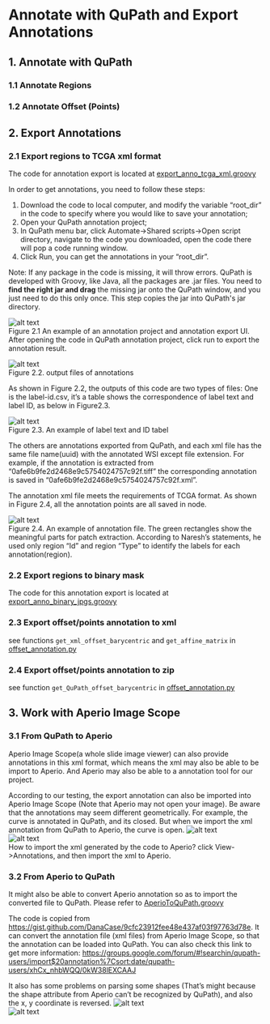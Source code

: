 # Annotate with QuPath and Export Annotations
## 1. Annotate with QuPath
### 1.1 Annotate Regions

### 1.2 Annotate Offset (Points)
 
## 2. Export Annotations
### 2.1 Export regions to TCGA xml format
The code for annotation export is located at [export_anno_tcga_xml.groovy](../../../src/wsi_annotation/QuPath_scripts/export_anno_tcga_xml.groovy)

In order to get annotations, you need to follow these steps:
1. Download the code to local computer, and modify the variable “root_dir” in the code to specify where you would like to save your annotation;
2. Open your QuPath annotation project;
3. In QuPath menu bar, click Automate->Shared scripts->Open script directory, navigate to the code you downloaded, open the code there will pop a code running window.
4. Click Run, you can get the annotations in your “root_dir”.

Note: If any package in the code is missing, it will throw errors. QuPath is developed with Groovy, like Java, all the packages are .jar files. You need to **find the right jar and drag** the missing jar onto the QuPath window, and you just need to do this only once. This step copies the jar into QuPath's jar directory. 

![alt text](./readme_imgs/fig2.1.png)  
Figure 2.1 An example of an annotation project and annotation export UI. After opening the code in QuPath annotation project, click run to export the annotation result.

![alt text](./readme_imgs/fig2.2.png)  
Figure 2.2. output files of annotations

As shown in Figure 2.2, the outputs of this code are two types of files: One is the label-id.csv, it’s a table shows the correspondence of label text and label ID, as below in Figure2.3.

![alt text](./readme_imgs/fig2.3.png)  
Figure 2.3.  An example of label text and ID tabel

The others are annotations exported from QuPath, and each xml file has the same file name(uuid) with the annotated WSI except file extension. For example, if the annotation is extracted from “0afe6b9fe2d2468e9c5754024757c92f.tiff” the corresponding annotation is saved in “0afe6b9fe2d2468e9c5754024757c92f.xml”.

The annotation xml file meets the requirements of TCGA format. As shown in Figure 2.4, all the annotation points are all saved in <vertices> node.

![alt text](./readme_imgs/fig2.4.png)  
Figure 2.4.  An example of annotation file. The green rectangles show the meaningful parts for patch extraction. According to Naresh’s statements, he used only region “Id” and region “Type”  to identify the labels for each annotation(region).

### 2.2  Export regions to binary mask
The code for this annotation export is located at [export_anno_binary_jpgs.groovy](../../../src/wsi_annotation/QuPath_scripts/export_anno_binary_jpgs.groovy)


### 2.3 Export offset/points annotation to xml 
see functions ```get_xml_offset_barycentric``` and ```get_affine_matrix``` in [offset_annotation.py](../../../src/wsi_annotation/offset_annotation.py)


### 2.4 Export offset/points annotation to zip
see function ```get_QuPath_offset_barycentric``` in [offset_annotation.py](../../../src/wsi_annotation/offset_annotation.py)

## 3. Work with Aperio Image Scope
### 3.1 From QuPath to Aperio
Aperio Image Scope(a whole slide image viewer) can also provide annotations in this xml format, which means the xml may also be able to be import to Aperio. And Aperio may also be able to a annotation tool for our project.

According to our testing, the export annotation can also be imported into Aperio Image Scope (Note that Aperio may not open your image). Be aware that the annotations may seem different geometrically. For example, the curve is annotated in QuPath, and its closed. But when we import the xml annotation from QuPath to Aperio, the curve is open.
![alt text](./readme_imgs/fig3.1.png)  
![alt text](./readme_imgs/fig3.2.png)  
How to import the xml generated by the code to Aperio?
click View->Annotations, and then import the xml to Aperio.

### 3.2 From Aperio to QuPath
It might also be able to convert Aperio annotation so as to import the converted file to QuPath. Please refer to [AperioToQuPath.groovy](../../../src/wsi_annotation/QuPath_scripts/AperioToQuPath.groovy)

The code is copied from https://gist.github.com/DanaCase/9cfc23912fee48e437af03f97763d78e. It can convert the annotation file (xml files) from Aperio Image Scope, so that the annotation can be loaded into QuPath. You can also check this link to get more information: https://groups.google.com/forum/#!searchin/qupath-users/import$20annotation%7Csort:date/qupath-users/xhCx_nhbWQQ/0kW38lEXCAAJ

It also has some problems on parsing some shapes (That’s might because the shape attribute from Aperio can’t be recognized by QuPath), and also the x, y coordinate is reversed.
![alt text](./readme_imgs/fig3.3.png)  
![alt text](./readme_imgs/fig3.4.png) 
